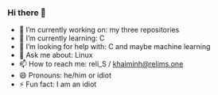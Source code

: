 ### Hi there 👋

<!--
**relimS/relimS** is a ✨ _special_ ✨ repository because its `README.md` (this file) appears on your GitHub profile

Here are some ideas to get you started:
-->

- 🔭 I’m currently working on: my three repositories
- 🌱 I’m currently learning: C <!-- - 👯 I’m looking to collaborate on ... -->
- 🤔 I’m looking for help with: C and maybe machine learning
- 💬 Ask me about: Linux
- 📫 How to reach me: reli_S / khaiminh@relims.one
- 😄 Pronouns: he/him or idiot
- ⚡ Fun fact: I am an idiot
